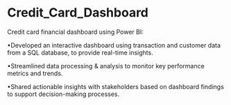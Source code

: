 # Credit_Card_Dashboard
Credit card financial dashboard using Power BI:

•Developed an interactive dashboard using transaction and customer data from a SQL database, to provide real-time insights.

•Streamlined data processing & analysis to monitor key performance metrics and trends.

•Shared actionable insights with stakeholders based on dashboard findings to support decision-making processes.
